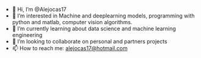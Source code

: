- 👋 Hi, I’m @Alejocas17
- 👀 I’m interested in Machine and deeplearning models, programming with python and matlab, computer vision algorithms.
- 🌱 I’m currently learning about data science and machine learning engineering
- 💞️ I’m looking to collaborate on personal and partners projects
- 📫 How to reach me: alejocas17@hotmail.com

<!---
Alejocas17/Alejocas17 is a ✨ special ✨ repository because its `README.md` (this file) appears on your GitHub profile.
You can click the Preview link to take a look at your changes.
--->
